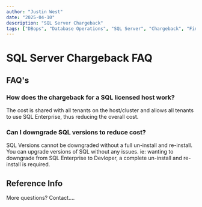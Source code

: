 ```yaml
---
author: "Justin West"
date: "2025-04-10"
description: "SQL Server Chargeback"
tags: ["DBops", "Database Operations", "SQL Server", "Chargeback", "Finance", "FAQ"]
---
```


# SQL Server Chargeback FAQ

## FAQ's

### How does the chargeback for a SQL licensed host work? 
The cost is shared with all tenants on the host/cluster and allows all tenants to use SQL Enterprise, thus reducing the overall cost.

### Can I downgrade SQL versions to reduce cost? 
SQL Versions cannot be downgraded without a full un-install and re-install. You can upgrade versions of SQL without any issues. ie: wanting to downgrade from 
SQL Enterprise to Devloper, a complete un-install and re-install is required.

## Reference Info

More questions?  Contact....
